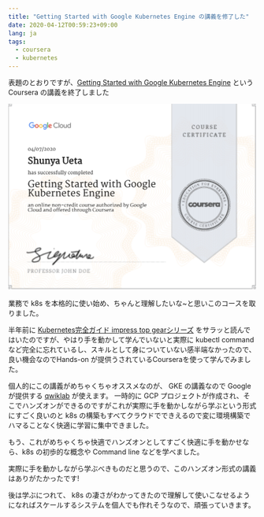 ```yaml
---
title: "Getting Started with Google Kubernetes Engine の講義を修了した"
date: 2020-04-12T00:59:23+09:00
lang: ja
tags:
  - coursera
  - kubernetes
---
```


表題のとおりですが、[Getting Started with Google Kubernetes Engine](https://www.coursera.org/learn/google-kubernetes-engine) という Coursera の講義を終了しました

![coursera](/posts/2020-04-12/images/coursera.png)

業務で k8s を本格的に使い始め、ちゃんと理解したいな~と思いこのコースを取りました。

半年前に [Kubernetes完全ガイド impress top gearシリーズ](https://amzn.to/3cqb8zV) をサラッと読んではいたのですが、やはり手を動かして学んでいないと実際に kubectl command など完全に忘れているし、スキルとして身についていない感半端なかったので、良い機会なのでHands-on が提供うされているCourseraを使って学んでみました。

個人的にこの講義がめちゃくちゃオススメなのが、 GKE の講義なので Google が提供する [qwiklab](https://www.qwiklabs.com/) が使えます。
一時的に GCP プロジェクトが作成され、そこでハンズオンができるのですがこれが実際に手を動かしながら学ぶという形式にすごく良いのと k8s の構築もすべてクラウドでできえるので変に環境構築でハマることなく快適に学習に集中できました。

もう、これがめちゃくちゃ快適でハンズオンとしてすごく快適に手を動かせなら、k8s の初歩的な概念や Command line などを学べました。

実際に手を動かしながら学ぶべきものだと思うので、このハンズオン形式の講義はありがたかったです!

後は学ぶにつれて、 k8s の凄さがわかってきたので理解して使いこなせるようになればスケールするシステムを個人でも作れそうなので、頑張っていきます。

